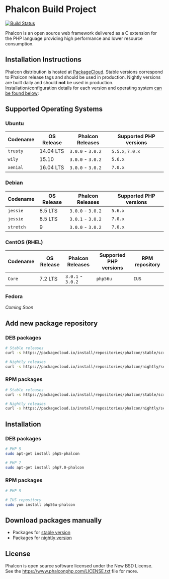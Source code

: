 # Phalcon Build Project

[![Build Status](https://travis-ci.org/phalcongelist/packagecloud.svg?branch=master)][:build-st:]

Phalcon is an open source web framework delivered as a C extension for the PHP language
providing high performance and lower resource consumption.

## Installation Instructions

Phalcon distribution is hosted at [PackageCloud][:cloud:].
Stable versions correspond to Phalcon release tags and should be used in production.
Nightly versions are built daily and should **not** be used in production.
Installation/configuration details for each version and operating system [can be found below](#add-new-package-repository):

## Supported Operating Systems

### Ubuntu

| Codename  | OS Release | Phalcon Releases  | Supported PHP versions |
| --------- | ---------- | ----------------- | ---------------------- |
| `trusty`  | 14.04 LTS  | `3.0.0` - `3.0.2` | `5.5.x`, `7.0.x`       |
| `wily`    | 15.10      | `3.0.0` - `3.0.2` | `5.6.x`                |
| `xenial`  | 16.04 LTS  | `3.0.0` - `3.0.2` | `7.0.x`                |

### Debian

| Codename  | OS Release | Phalcon Releases  | Supported PHP versions |
| --------- | ---------- | ----------------- | ---------------------- |
| `jessie`  | 8.5 LTS    | `3.0.0` - `3.0.2` | `5.6.x`                |
| `jessie`  | 8.5 LTS    | `3.0.1` - `3.0.2` | `7.0.x`                |
| `stretch` | 9          | `3.0.0` - `3.0.2` | `7.0.x`                |

### CentOS (RHEL)

| Codename  | OS Release | Phalcon Releases  | Supported PHP versions | RPM repository |
| --------- | ---------- | ----------------- | ---------------------- | -------------- |
| `Core`    | 7.2 LTS    | `3.0.1` - `3.0.2` | `php56u`               | `IUS`          |

### Fedora

_Coming Soon_

## Add new package repository

### DEB packages

```sh
# Stable releases
curl -s https://packagecloud.io/install/repositories/phalcon/stable/script.deb.sh | sudo bash

# Nightly releases
curl -s https://packagecloud.io/install/repositories/phalcon/nightly/script.deb.sh | sudo bash
```

### RPM packages

```sh
# Stable releases
curl -s https://packagecloud.io/install/repositories/phalcon/stable/script.rpm.sh | sudo bash

# Nightly releases
curl -s https://packagecloud.io/install/repositories/phalcon/nightly/script.rpm.sh | sudo bash
```

## Installation

### DEB packages

```sh
# PHP 5
sudo apt-get install php5-phalcon

# PHP 7
sudo apt-get install php7.0-phalcon
```

### RPM packages

```sh
# PHP 5

# IUS repository
sudo yum install php56u-phalcon
```

## Download packages manually

* Packages for [stable version][:stable:]
* Packages for [nightly version][:nightly:]

## License

Phalcon is open source software licensed under the New BSD License.<br>
See the https://www.phalconphp.com/LICENSE.txt file for more.

[:build-st:]: https://travis-ci.org/phalcongelist/packagecloud
[:cloud:]: https://packagecloud.io/phalcon
[:stable:]: https://packagecloud.io/phalcon/stable
[:nightly:]: https://packagecloud.io/phalcon/nightly
